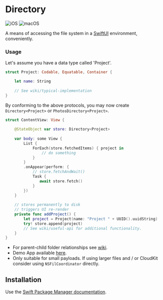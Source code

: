 # Directory

![iOS](https://img.shields.io/badge/iOS-13%2B-blue)
![macOS](https://img.shields.io/badge/macOS-10.15%2B-blue)

A means of accessing the file system in a [SwiftUI](https://developer.apple.com/xcode/swiftui/) environment, conveniently.

### Usage

Let's assume you have a data type called 'Project'.

```swift
struct Project: Codable, Equatable, Container {

    let name: String
    
    // See wiki/typical-implementation
}
```

By conforming to the above protocols, you may now create `Directory<Project>` or `PhotosDirectory<Project>`.

```swift
struct ContentView: View {
    
    @StateObject var store: Directory<Project>
    
    var body: some View {
        List {
            ForEach(store.fetchedItems) { project in
                // do something
            }
        }
        .onAppear(perform: {
            // store.fetchAndWait()
            Task {
               await store.fetch()
            }
        })
    }
        
    // stores permanently to disk
    // triggers UI re-render
    private func addProject() {
        let project = Project(name: "Project " + UUID().uuidString)
        try! store.append(project)
        // See wiki/useful-api for additional functionality.
    }
}
```

* For parent-child folder relationships see [wiki](https://github.com/nashysolutions/Directory/wiki/Typical-implementation#parent--child-relationships).
* Demo App available [here](https://github.com/nashysolutions/Projects).
* Only suitable for small payloads. If using larger files and / or CloudKit consider using `NSFilCoordinator` directly.

## Installation

Use the [Swift Package Manager documentation](https://github.com/apple/swift-package-manager/tree/master/Documentation). 
